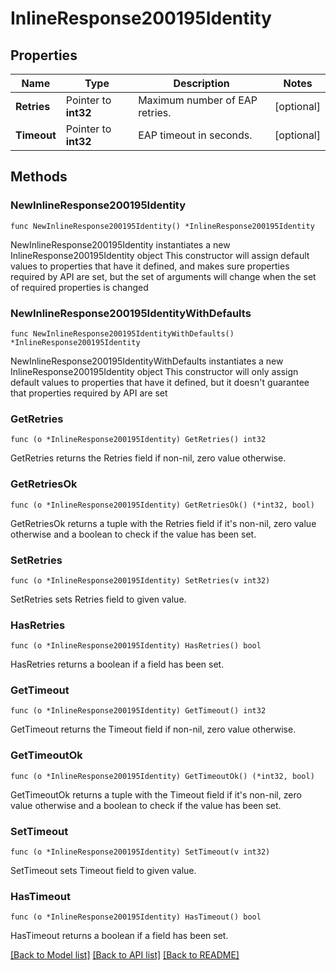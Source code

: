 # InlineResponse200195Identity

## Properties

Name | Type | Description | Notes
------------ | ------------- | ------------- | -------------
**Retries** | Pointer to **int32** | Maximum number of EAP retries. | [optional] 
**Timeout** | Pointer to **int32** | EAP timeout in seconds. | [optional] 

## Methods

### NewInlineResponse200195Identity

`func NewInlineResponse200195Identity() *InlineResponse200195Identity`

NewInlineResponse200195Identity instantiates a new InlineResponse200195Identity object
This constructor will assign default values to properties that have it defined,
and makes sure properties required by API are set, but the set of arguments
will change when the set of required properties is changed

### NewInlineResponse200195IdentityWithDefaults

`func NewInlineResponse200195IdentityWithDefaults() *InlineResponse200195Identity`

NewInlineResponse200195IdentityWithDefaults instantiates a new InlineResponse200195Identity object
This constructor will only assign default values to properties that have it defined,
but it doesn't guarantee that properties required by API are set

### GetRetries

`func (o *InlineResponse200195Identity) GetRetries() int32`

GetRetries returns the Retries field if non-nil, zero value otherwise.

### GetRetriesOk

`func (o *InlineResponse200195Identity) GetRetriesOk() (*int32, bool)`

GetRetriesOk returns a tuple with the Retries field if it's non-nil, zero value otherwise
and a boolean to check if the value has been set.

### SetRetries

`func (o *InlineResponse200195Identity) SetRetries(v int32)`

SetRetries sets Retries field to given value.

### HasRetries

`func (o *InlineResponse200195Identity) HasRetries() bool`

HasRetries returns a boolean if a field has been set.

### GetTimeout

`func (o *InlineResponse200195Identity) GetTimeout() int32`

GetTimeout returns the Timeout field if non-nil, zero value otherwise.

### GetTimeoutOk

`func (o *InlineResponse200195Identity) GetTimeoutOk() (*int32, bool)`

GetTimeoutOk returns a tuple with the Timeout field if it's non-nil, zero value otherwise
and a boolean to check if the value has been set.

### SetTimeout

`func (o *InlineResponse200195Identity) SetTimeout(v int32)`

SetTimeout sets Timeout field to given value.

### HasTimeout

`func (o *InlineResponse200195Identity) HasTimeout() bool`

HasTimeout returns a boolean if a field has been set.


[[Back to Model list]](../README.md#documentation-for-models) [[Back to API list]](../README.md#documentation-for-api-endpoints) [[Back to README]](../README.md)


